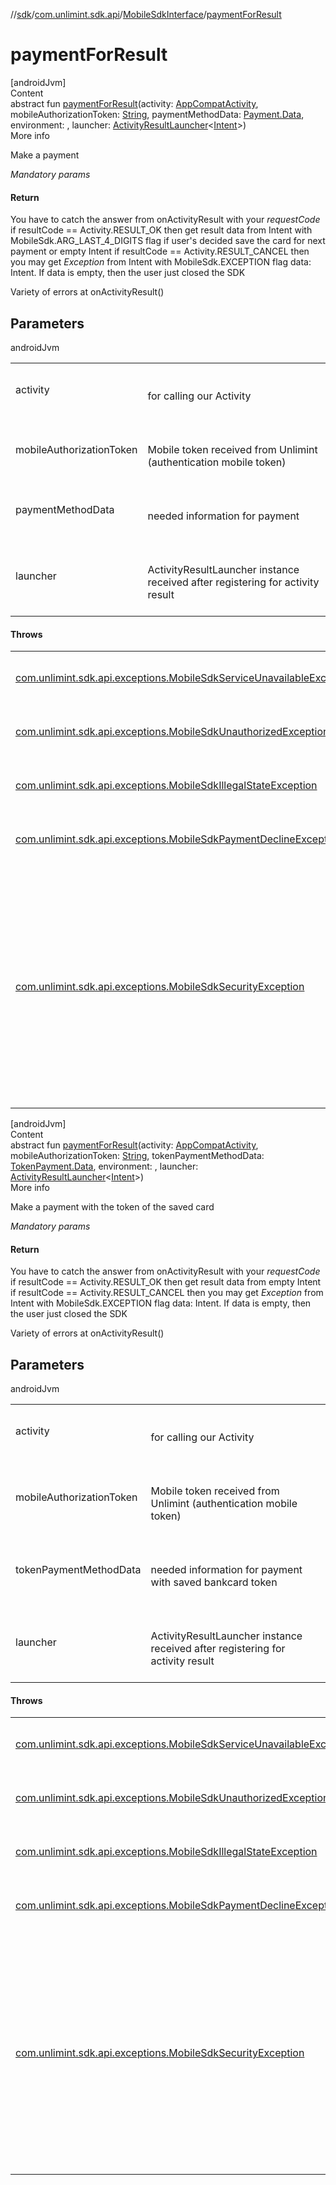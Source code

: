 //[sdk](../../../index.md)/[com.unlimint.sdk.api](../index.md)/[MobileSdkInterface](index.md)/[paymentForResult](payment-for-result.md)



# paymentForResult  
[androidJvm]  
Content  
abstract fun [paymentForResult](payment-for-result.md)(activity: [AppCompatActivity](https://developer.android.com/reference/kotlin/androidx/appcompat/app/AppCompatActivity.html), mobileAuthorizationToken: [String](https://kotlinlang.org/api/latest/jvm/stdlib/kotlin/-string/index.html), paymentMethodData: [Payment.Data](../../com.unlimint.sdk.api.model.scenario.payment/-payment/-data/index.md), environment: , launcher: [ActivityResultLauncher](https://developer.android.com/reference/kotlin/androidx/activity/result/ActivityResultLauncher.html)<[Intent](https://developer.android.com/reference/kotlin/android/content/Intent.html)>)  
More info  


Make a payment



*Mandatory params*



#### Return  


You have to catch the answer from onActivityResult with your *requestCode* if resultCode == Activity.RESULT_OK then get result data from Intent with MobileSdk.ARG_LAST_4_DIGITS flag if user's decided save the card for next payment or empty Intent if resultCode == Activity.RESULT_CANCEL then you may get *Exception* from Intent with MobileSdk.EXCEPTION flag data: Intent. If data is empty, then the user just closed the SDK



Variety of errors at onActivityResult()



## Parameters  
  
androidJvm  
  
| | |
|---|---|
| <a name="com.unlimint.sdk.api/MobileSdkInterface/paymentForResult/#androidx.appcompat.app.AppCompatActivity#kotlin.String#com.unlimint.sdk.api.model.scenario.payment.Payment.Data#Environments#androidx.activity.result.ActivityResultLauncher[android.content.Intent]/PointingToDeclaration/"></a>activity| <a name="com.unlimint.sdk.api/MobileSdkInterface/paymentForResult/#androidx.appcompat.app.AppCompatActivity#kotlin.String#com.unlimint.sdk.api.model.scenario.payment.Payment.Data#Environments#androidx.activity.result.ActivityResultLauncher[android.content.Intent]/PointingToDeclaration/"></a><br><br>for calling our Activity<br><br>|
| <a name="com.unlimint.sdk.api/MobileSdkInterface/paymentForResult/#androidx.appcompat.app.AppCompatActivity#kotlin.String#com.unlimint.sdk.api.model.scenario.payment.Payment.Data#Environments#androidx.activity.result.ActivityResultLauncher[android.content.Intent]/PointingToDeclaration/"></a>mobileAuthorizationToken| <a name="com.unlimint.sdk.api/MobileSdkInterface/paymentForResult/#androidx.appcompat.app.AppCompatActivity#kotlin.String#com.unlimint.sdk.api.model.scenario.payment.Payment.Data#Environments#androidx.activity.result.ActivityResultLauncher[android.content.Intent]/PointingToDeclaration/"></a><br><br>Mobile token received from Unlimint (authentication mobile token)<br><br>|
| <a name="com.unlimint.sdk.api/MobileSdkInterface/paymentForResult/#androidx.appcompat.app.AppCompatActivity#kotlin.String#com.unlimint.sdk.api.model.scenario.payment.Payment.Data#Environments#androidx.activity.result.ActivityResultLauncher[android.content.Intent]/PointingToDeclaration/"></a>paymentMethodData| <a name="com.unlimint.sdk.api/MobileSdkInterface/paymentForResult/#androidx.appcompat.app.AppCompatActivity#kotlin.String#com.unlimint.sdk.api.model.scenario.payment.Payment.Data#Environments#androidx.activity.result.ActivityResultLauncher[android.content.Intent]/PointingToDeclaration/"></a><br><br>needed information for payment<br><br>|
| <a name="com.unlimint.sdk.api/MobileSdkInterface/paymentForResult/#androidx.appcompat.app.AppCompatActivity#kotlin.String#com.unlimint.sdk.api.model.scenario.payment.Payment.Data#Environments#androidx.activity.result.ActivityResultLauncher[android.content.Intent]/PointingToDeclaration/"></a>launcher| <a name="com.unlimint.sdk.api/MobileSdkInterface/paymentForResult/#androidx.appcompat.app.AppCompatActivity#kotlin.String#com.unlimint.sdk.api.model.scenario.payment.Payment.Data#Environments#androidx.activity.result.ActivityResultLauncher[android.content.Intent]/PointingToDeclaration/"></a><br><br>ActivityResultLauncher instance received after registering for activity result<br><br>|
  


#### Throws  
  
| | |
|---|---|
| <a name="com.unlimint.sdk.api/MobileSdkInterface/paymentForResult/#androidx.appcompat.app.AppCompatActivity#kotlin.String#com.unlimint.sdk.api.model.scenario.payment.Payment.Data#Environments#androidx.activity.result.ActivityResultLauncher[android.content.Intent]/PointingToDeclaration/"></a>[com.unlimint.sdk.api.exceptions.MobileSdkServiceUnavailableException](../../com.unlimint.sdk.api.exceptions/-mobile-sdk-service-unavailable-exception/index.md)| <a name="com.unlimint.sdk.api/MobileSdkInterface/paymentForResult/#androidx.appcompat.app.AppCompatActivity#kotlin.String#com.unlimint.sdk.api.model.scenario.payment.Payment.Data#Environments#androidx.activity.result.ActivityResultLauncher[android.content.Intent]/PointingToDeclaration/"></a><br><br>some io errors<br><br>|
| <a name="com.unlimint.sdk.api/MobileSdkInterface/paymentForResult/#androidx.appcompat.app.AppCompatActivity#kotlin.String#com.unlimint.sdk.api.model.scenario.payment.Payment.Data#Environments#androidx.activity.result.ActivityResultLauncher[android.content.Intent]/PointingToDeclaration/"></a>[com.unlimint.sdk.api.exceptions.MobileSdkUnauthorizedException](../../com.unlimint.sdk.api.exceptions/-mobile-sdk-unauthorized-exception/index.md)| <a name="com.unlimint.sdk.api/MobileSdkInterface/paymentForResult/#androidx.appcompat.app.AppCompatActivity#kotlin.String#com.unlimint.sdk.api.model.scenario.payment.Payment.Data#Environments#androidx.activity.result.ActivityResultLauncher[android.content.Intent]/PointingToDeclaration/"></a><br><br>try to refresh your *mobileToken*<br><br>|
| <a name="com.unlimint.sdk.api/MobileSdkInterface/paymentForResult/#androidx.appcompat.app.AppCompatActivity#kotlin.String#com.unlimint.sdk.api.model.scenario.payment.Payment.Data#Environments#androidx.activity.result.ActivityResultLauncher[android.content.Intent]/PointingToDeclaration/"></a>[com.unlimint.sdk.api.exceptions.MobileSdkIllegalStateException](../../com.unlimint.sdk.api.exceptions/-mobile-sdk-illegal-state-exception/index.md)| <a name="com.unlimint.sdk.api/MobileSdkInterface/paymentForResult/#androidx.appcompat.app.AppCompatActivity#kotlin.String#com.unlimint.sdk.api.model.scenario.payment.Payment.Data#Environments#androidx.activity.result.ActivityResultLauncher[android.content.Intent]/PointingToDeclaration/"></a><br><br>some business errors, look at the message<br><br>|
| <a name="com.unlimint.sdk.api/MobileSdkInterface/paymentForResult/#androidx.appcompat.app.AppCompatActivity#kotlin.String#com.unlimint.sdk.api.model.scenario.payment.Payment.Data#Environments#androidx.activity.result.ActivityResultLauncher[android.content.Intent]/PointingToDeclaration/"></a>[com.unlimint.sdk.api.exceptions.MobileSdkPaymentDeclineException](../../com.unlimint.sdk.api.exceptions/-mobile-sdk-payment-decline-exception/index.md)| <a name="com.unlimint.sdk.api/MobileSdkInterface/paymentForResult/#androidx.appcompat.app.AppCompatActivity#kotlin.String#com.unlimint.sdk.api.model.scenario.payment.Payment.Data#Environments#androidx.activity.result.ActivityResultLauncher[android.content.Intent]/PointingToDeclaration/"></a><br><br>Payment was rejected<br><br>|
| <a name="com.unlimint.sdk.api/MobileSdkInterface/paymentForResult/#androidx.appcompat.app.AppCompatActivity#kotlin.String#com.unlimint.sdk.api.model.scenario.payment.Payment.Data#Environments#androidx.activity.result.ActivityResultLauncher[android.content.Intent]/PointingToDeclaration/"></a>[com.unlimint.sdk.api.exceptions.MobileSdkSecurityException](../../com.unlimint.sdk.api.exceptions/-mobile-sdk-security-exception/index.md)| <a name="com.unlimint.sdk.api/MobileSdkInterface/paymentForResult/#androidx.appcompat.app.AppCompatActivity#kotlin.String#com.unlimint.sdk.api.model.scenario.payment.Payment.Data#Environments#androidx.activity.result.ActivityResultLauncher[android.content.Intent]/PointingToDeclaration/"></a><br><br>security error<br><br><br><br>Use LocalBroadcast for catching security error with Intent([MobileSdk.SecurityData.SECURITY_ACTION](../-mobile-sdk/-security-data/-s-e-c-u-r-i-t-y_-a-c-t-i-o-n.md)) and [MobileSdk.SecurityData.SECURITY_EXTRA](../-mobile-sdk/-security-data/-s-e-c-u-r-i-t-y_-e-x-t-r-a.md) key<br><br><br><br>After filling bank card requisites, you have to get TRANSACTION_ID from LocalBroadcast with Intent(MobileSdk.TransactionData.TRANSACTION_ACTION). Get the data from received Intent with name MobileSdk.TransactionData.TRANSACTION_ID Then send it to your server for checking.<br><br>|
  


[androidJvm]  
Content  
abstract fun [paymentForResult](payment-for-result.md)(activity: [AppCompatActivity](https://developer.android.com/reference/kotlin/androidx/appcompat/app/AppCompatActivity.html), mobileAuthorizationToken: [String](https://kotlinlang.org/api/latest/jvm/stdlib/kotlin/-string/index.html), tokenPaymentMethodData: [TokenPayment.Data](../../com.unlimint.sdk.api.model.scenario.payment/-token-payment/-data/index.md), environment: , launcher: [ActivityResultLauncher](https://developer.android.com/reference/kotlin/androidx/activity/result/ActivityResultLauncher.html)<[Intent](https://developer.android.com/reference/kotlin/android/content/Intent.html)>)  
More info  


Make a payment with the token of the saved card



*Mandatory params*



#### Return  


You have to catch the answer from onActivityResult with your *requestCode* if resultCode == Activity.RESULT_OK then get result data from empty Intent if resultCode == Activity.RESULT_CANCEL then you may get *Exception* from Intent with MobileSdk.EXCEPTION flag data: Intent. If data is empty, then the user just closed the SDK



Variety of errors at onActivityResult()



## Parameters  
  
androidJvm  
  
| | |
|---|---|
| <a name="com.unlimint.sdk.api/MobileSdkInterface/paymentForResult/#androidx.appcompat.app.AppCompatActivity#kotlin.String#com.unlimint.sdk.api.model.scenario.payment.TokenPayment.Data#Environments#androidx.activity.result.ActivityResultLauncher[android.content.Intent]/PointingToDeclaration/"></a>activity| <a name="com.unlimint.sdk.api/MobileSdkInterface/paymentForResult/#androidx.appcompat.app.AppCompatActivity#kotlin.String#com.unlimint.sdk.api.model.scenario.payment.TokenPayment.Data#Environments#androidx.activity.result.ActivityResultLauncher[android.content.Intent]/PointingToDeclaration/"></a><br><br>for calling our Activity<br><br>|
| <a name="com.unlimint.sdk.api/MobileSdkInterface/paymentForResult/#androidx.appcompat.app.AppCompatActivity#kotlin.String#com.unlimint.sdk.api.model.scenario.payment.TokenPayment.Data#Environments#androidx.activity.result.ActivityResultLauncher[android.content.Intent]/PointingToDeclaration/"></a>mobileAuthorizationToken| <a name="com.unlimint.sdk.api/MobileSdkInterface/paymentForResult/#androidx.appcompat.app.AppCompatActivity#kotlin.String#com.unlimint.sdk.api.model.scenario.payment.TokenPayment.Data#Environments#androidx.activity.result.ActivityResultLauncher[android.content.Intent]/PointingToDeclaration/"></a><br><br>Mobile token received from Unlimint (authentication mobile token)<br><br>|
| <a name="com.unlimint.sdk.api/MobileSdkInterface/paymentForResult/#androidx.appcompat.app.AppCompatActivity#kotlin.String#com.unlimint.sdk.api.model.scenario.payment.TokenPayment.Data#Environments#androidx.activity.result.ActivityResultLauncher[android.content.Intent]/PointingToDeclaration/"></a>tokenPaymentMethodData| <a name="com.unlimint.sdk.api/MobileSdkInterface/paymentForResult/#androidx.appcompat.app.AppCompatActivity#kotlin.String#com.unlimint.sdk.api.model.scenario.payment.TokenPayment.Data#Environments#androidx.activity.result.ActivityResultLauncher[android.content.Intent]/PointingToDeclaration/"></a><br><br>needed information for payment with saved bankcard token<br><br>|
| <a name="com.unlimint.sdk.api/MobileSdkInterface/paymentForResult/#androidx.appcompat.app.AppCompatActivity#kotlin.String#com.unlimint.sdk.api.model.scenario.payment.TokenPayment.Data#Environments#androidx.activity.result.ActivityResultLauncher[android.content.Intent]/PointingToDeclaration/"></a>launcher| <a name="com.unlimint.sdk.api/MobileSdkInterface/paymentForResult/#androidx.appcompat.app.AppCompatActivity#kotlin.String#com.unlimint.sdk.api.model.scenario.payment.TokenPayment.Data#Environments#androidx.activity.result.ActivityResultLauncher[android.content.Intent]/PointingToDeclaration/"></a><br><br>ActivityResultLauncher instance received after registering for activity result<br><br>|
  


#### Throws  
  
| | |
|---|---|
| <a name="com.unlimint.sdk.api/MobileSdkInterface/paymentForResult/#androidx.appcompat.app.AppCompatActivity#kotlin.String#com.unlimint.sdk.api.model.scenario.payment.TokenPayment.Data#Environments#androidx.activity.result.ActivityResultLauncher[android.content.Intent]/PointingToDeclaration/"></a>[com.unlimint.sdk.api.exceptions.MobileSdkServiceUnavailableException](../../com.unlimint.sdk.api.exceptions/-mobile-sdk-service-unavailable-exception/index.md)| <a name="com.unlimint.sdk.api/MobileSdkInterface/paymentForResult/#androidx.appcompat.app.AppCompatActivity#kotlin.String#com.unlimint.sdk.api.model.scenario.payment.TokenPayment.Data#Environments#androidx.activity.result.ActivityResultLauncher[android.content.Intent]/PointingToDeclaration/"></a><br><br>some io errors<br><br>|
| <a name="com.unlimint.sdk.api/MobileSdkInterface/paymentForResult/#androidx.appcompat.app.AppCompatActivity#kotlin.String#com.unlimint.sdk.api.model.scenario.payment.TokenPayment.Data#Environments#androidx.activity.result.ActivityResultLauncher[android.content.Intent]/PointingToDeclaration/"></a>[com.unlimint.sdk.api.exceptions.MobileSdkUnauthorizedException](../../com.unlimint.sdk.api.exceptions/-mobile-sdk-unauthorized-exception/index.md)| <a name="com.unlimint.sdk.api/MobileSdkInterface/paymentForResult/#androidx.appcompat.app.AppCompatActivity#kotlin.String#com.unlimint.sdk.api.model.scenario.payment.TokenPayment.Data#Environments#androidx.activity.result.ActivityResultLauncher[android.content.Intent]/PointingToDeclaration/"></a><br><br>try to refresh your *mobileToken*<br><br>|
| <a name="com.unlimint.sdk.api/MobileSdkInterface/paymentForResult/#androidx.appcompat.app.AppCompatActivity#kotlin.String#com.unlimint.sdk.api.model.scenario.payment.TokenPayment.Data#Environments#androidx.activity.result.ActivityResultLauncher[android.content.Intent]/PointingToDeclaration/"></a>[com.unlimint.sdk.api.exceptions.MobileSdkIllegalStateException](../../com.unlimint.sdk.api.exceptions/-mobile-sdk-illegal-state-exception/index.md)| <a name="com.unlimint.sdk.api/MobileSdkInterface/paymentForResult/#androidx.appcompat.app.AppCompatActivity#kotlin.String#com.unlimint.sdk.api.model.scenario.payment.TokenPayment.Data#Environments#androidx.activity.result.ActivityResultLauncher[android.content.Intent]/PointingToDeclaration/"></a><br><br>some business errors, look at the message<br><br>|
| <a name="com.unlimint.sdk.api/MobileSdkInterface/paymentForResult/#androidx.appcompat.app.AppCompatActivity#kotlin.String#com.unlimint.sdk.api.model.scenario.payment.TokenPayment.Data#Environments#androidx.activity.result.ActivityResultLauncher[android.content.Intent]/PointingToDeclaration/"></a>[com.unlimint.sdk.api.exceptions.MobileSdkPaymentDeclineException](../../com.unlimint.sdk.api.exceptions/-mobile-sdk-payment-decline-exception/index.md)| <a name="com.unlimint.sdk.api/MobileSdkInterface/paymentForResult/#androidx.appcompat.app.AppCompatActivity#kotlin.String#com.unlimint.sdk.api.model.scenario.payment.TokenPayment.Data#Environments#androidx.activity.result.ActivityResultLauncher[android.content.Intent]/PointingToDeclaration/"></a><br><br>Payment was rejected<br><br>|
| <a name="com.unlimint.sdk.api/MobileSdkInterface/paymentForResult/#androidx.appcompat.app.AppCompatActivity#kotlin.String#com.unlimint.sdk.api.model.scenario.payment.TokenPayment.Data#Environments#androidx.activity.result.ActivityResultLauncher[android.content.Intent]/PointingToDeclaration/"></a>[com.unlimint.sdk.api.exceptions.MobileSdkSecurityException](../../com.unlimint.sdk.api.exceptions/-mobile-sdk-security-exception/index.md)| <a name="com.unlimint.sdk.api/MobileSdkInterface/paymentForResult/#androidx.appcompat.app.AppCompatActivity#kotlin.String#com.unlimint.sdk.api.model.scenario.payment.TokenPayment.Data#Environments#androidx.activity.result.ActivityResultLauncher[android.content.Intent]/PointingToDeclaration/"></a><br><br>security error<br><br><br><br>Use LocalBroadcast for catching security error with Intent([MobileSdk.SecurityData.SECURITY_ACTION](../-mobile-sdk/-security-data/-s-e-c-u-r-i-t-y_-a-c-t-i-o-n.md)) and [MobileSdk.SecurityData.SECURITY_EXTRA](../-mobile-sdk/-security-data/-s-e-c-u-r-i-t-y_-e-x-t-r-a.md) key<br><br><br><br>After filling bank card requisites, you have to get TRANSACTION_ID from LocalBroadcast with Intent(MobileSdk.TransactionData.TRANSACTION_ACTION). Get the data from received Intent with name MobileSdk.TransactionData.TRANSACTION_ID Then send it to your server for checking.<br><br>|
  



